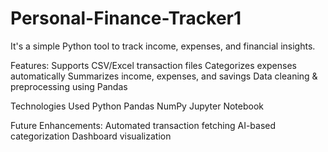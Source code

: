 # Personal-Finance-Tracker1

It's a simple Python tool to track income, expenses, and financial insights.

Features:
 Supports CSV/Excel transaction files
 Categorizes expenses automatically
 Summarizes income, expenses, and savings
 Data cleaning & preprocessing using Pandas

Technologies Used
 Python
 Pandas
 NumPy
 Jupyter Notebook

Future Enhancements:
 Automated transaction fetching
 AI-based categorization
 Dashboard visualization


